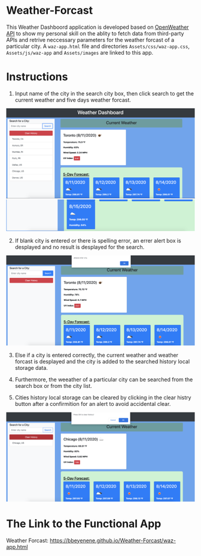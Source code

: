 # Weather-Forcast

This Weather Dashboord application is developed based on [OpenWeather API](https://openweathermap.org/api) to show my personal skill on the ablity to fetch data from third-party APIs and retrive neccessary parameters for the weather forcast of a particular city. A `waz-app.html` file and directories `Assets/css/waz-app.css`, `Assets/js/waz-app` and `Assets/images` are linked to this app.

# Instructions

1. Input name of the city in the search city box, then click search to get the current weather and five days weather forcast. 

![weather dashboard demo](./Assets/images/wez1.png)
![weather dashboard demo](./Assets/images/wez2.png)

2. If blank city is entered or there is spelling error, an errer alert box is desplayed and no result is desplayed for the search.

![weather dashboard demo](./Assets/images/wez3.png)

3. Else if a city is entered correctly, the current weather and weather forcast is desplayed and the city is added to the searched history local storage data. 

4. Furthermore, the weeather of a particular city can be searched from the search box or from the city list.

5. Cities history local storage can be cleared by clicking in the clear histry button after a confirmition for an alert to avoid accidental clear.

![weather dashboard demo](./Assets/images/wez4.png)

# The Link to the Functional App
Weather Forcast: https://bbeyenene.github.io/Weather-Forcast/waz-app.html
